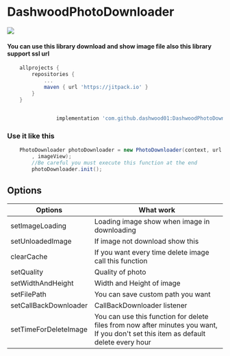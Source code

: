 # DashwoodPhotoDownloader

[![](https://jitpack.io/v/dashwood01/DashwoodPhotoDownloader.svg)](https://jitpack.io/#dashwood01/DashwoodPhotoDownloader)

#### You can use this library download and show image file also this library support ssl url

```gradle
    allprojects {
		repositories {
			...
			maven { url 'https://jitpack.io' }
		}
	}
    
```

```gradle
    	        implementation 'com.github.dashwood01:DashwoodPhotoDownloader:0.3'
```

### Use it like this

```java
    PhotoDownloader photoDownloader = new PhotoDownloader(context, url
        , imageView);
        //Be careful you must execute this function at the end
        photoDownloader.init();
```

## Options
Options | What work
------------ | -------------
setImageLoading | Loading image show when image in downloading
setUnloadedImage | If image not download show this
clearCache | If you want every time delete image call this function
setQuality | Quality of photo
setWidthAndHeight | Width and Height of image
setFilePath | You can save custom path you want
setCallBackDownloader | CallBackDownloader listener
setTimeForDeleteImage | You can use this function for delete files from now after minutes you want, If you don't set this item as default delete every hour
